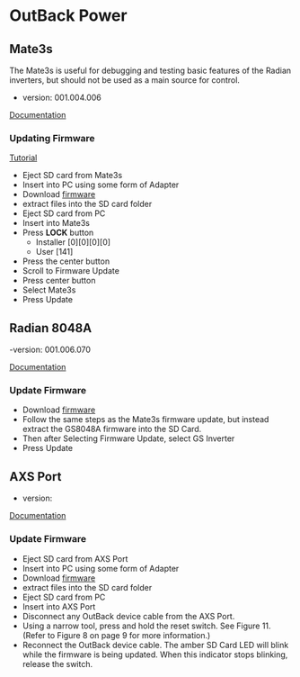 # OutBack Power

## Mate3s

The Mate3s is useful for debugging and testing basic features of the Radian inverters, but should not be used as a main source for control.

- version: 001.004.006

[Documentation](https://www.outbackpower.com/products/system-management/mate3s)

### Updating Firmware

[Tutorial](https://www.youtube.com/watch?v=Cu81s-QFabY)

- Eject SD card from Mate3s
- Insert into PC using some form of Adapter
- Download [firmware](https://outbackpower.com/downloads/firmware/mate3s/mate3s_1_4_6.zip)
- extract files into the SD card folder
- Eject SD card from PC
- Insert into Mate3s
- Press **LOCK** button
  - Installer [0][0][0][0]
  - User [141]
- Press the center button
- Scroll to Firmware Update
- Press center button
- Select Mate3s
- Press Update

## Radian 8048A

-version: 001.006.070

[Documentation](https://www.outbackpower.com/products/inverter-chargers/radian-series)

### Update Firmware

- Download [firmware](https://www.outbackpower.com/downloads/firmware/radian_series/gs_a_1_6_70.zip)
- Follow the same steps as the Mate3s firmware update, but instead extract the GS8048A firmware into the SD Card.
- Then after Selecting Firmware Update, select GS Inverter
- Press Update


## AXS Port

- version: 

[Documentation](https://www.outbackpower.com/products/system-management/axs-port)

### Update Firmware

- Eject SD card from AXS Port
- Insert into PC using some form of Adapter
- Download [firmware](https://www.outbackpower.com/downloads/firmware/axs_port/AXS_Port_V003_019_000.zip)
- extract files into the SD card folder
- Eject SD card from PC
- Insert into AXS Port
- Disconnect any OutBack device cable from the AXS Port.
- Using a narrow tool, press and hold the reset switch. See Figure 11. (Refer to Figure 8 on page 9 for more information.)
- Reconnect the OutBack device cable. The amber SD Card LED will blink while the firmware is being updated. When this indicator stops blinking, release the switch. 
